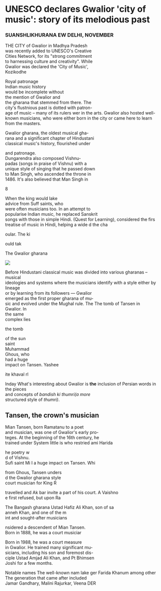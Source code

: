 # UNESCO declares Gwalior 'city of music': story of its melodious past

### SUANSHLIKHURANA EW DELHI, NOVEMBER

THE CITY of Gwalior in Madhya Pradesh <br>was recently added to UNESCO's Creative <br>Cities Network, for its "strong commitment <br>to harnessing culture and creativity". While <br>Gwalior was declared the 'City of Music', <br>Kozikodhe

Royal patronage<br>
Indian music history<br>
would be incomplete without<br>
the mention of Gwalior and<br>
the gharana that stemmed from there. The<br>
city's flustnious past is dotted with patron-<br>
age of music – many of its rulers wer in the arts. Gwalior also hosted well-known musicians, who were either born in the city or came here to learn from the masters.

Gwalior gharana, the oldest musical gha-<br>rana and a significant chapter of Hindustani<br>classical music's history, flourished under

and patronage.<br>
Dungarendra also composed Vishnu-<br>
padas (songs in praise of Vishnu) with a<br>
unique style of singing that he passed down<br>
to Man Singh, who ascended the throne in<br>
1486. It's also believed that Man Singh in

8

When the king would lake <br>advice from Suff saints, who <br>were often musicians too. In an attempt to <br>popularise Indian music, he replaced Sanskrit <br>songs with those in simple Hindi. (Quest for Learning), considered the firs<br>treatise of music in Hindi, helping a wide d the cha

oular. The ki

ould tak

The Gwalior gharana

![](_page_0_Picture_11.jpeg)

Before Hindustani classical music was divided into various gharanas – musical <br>ideologies and systems where the musicians identify with a style either by lineage<br>or by learning from its followers — Gwalior<br>emerged as the first proper gharana of mu-<br>sic and evolved under the Mughal rule. The The tomb of Tansen in<br>Gwalior. In<br>the same<br>complex lies

the tomb

of the sun<br>saint<br>Muhammad<br>Ghous, who<br>had a huge<br>impact on Tansen. Yashee

ite khaval rl

Inday What's interesting about Gwalior is **the** inclusion of Persian words in the pieces<br>and concepts of *bandish ki thumri(a more*<br>structured style of *thumri)*.

## Tansen, the crown's musician

Mian Tansen, born Ramatanu to a poet<br>and musician, was one of Gwalior's early pro-<br>teges. At the beginning of the 16th century, he<br>trained under System little is who restried ami Harida

he poetry w<br>d of Vishnu.<br>Sufi saint Mi I a huge impact on Tansen. Whi

from Ghous, Tansen unders<br>d the Gwalior gharana style<br>court musician for King R

travelled and Ak bar invite a part of his court. A Vaishno<br>e first refused, but upon Ra

The Bangash gharana Ustad Hafiz Ali Khan, son of sa<br>anneh Khan, and one of the m<br>int and sought-after musicians

nsidered a descendent of Mian Tansen.<br>Born in 1888, he was a court musiciar

Born in 1988, he was a court measure<br>in Gwalior. He trained many significant mu-<br>sicians, including his son and foremost dis-<br>ciple Ustad Amjad Ali Khan, and Pt Bhimsen<br>Joshi for a few months.

Notable names The well-known nam lake ger Farida Khanum among other The generation that came after included<br>Jamar Gandhary, Malini Rajurkar, Veena DER